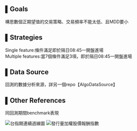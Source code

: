 ## ▌Goals
構思數個正期望值的交易策略、交易頻率不能太低、且MDD要小<br>


## ▌Strategies
Single feature:條件滿足即於隔日08:45一開盤進場<br>
Multiple features:當7個條件滿足3項，即於隔日08:45一開盤進場<br>


## ▌Data Source
回測的數據分析來源，詳另一個repo【AlgoDataSource】<br>


## ▌Other References
同回測期間benchmark表現<br>

![台指期連續週線圖](https://i.imgur.com/frj2HQ1.png)
![發行量加權股價報酬指數](https://i.imgur.com/VNRI1s9.png)
